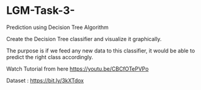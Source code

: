 # LGM-Task-3-
 Prediction using Decision Tree  Algorithm 


Create the Decision Tree classifier and visualize it graphically. 

The purpose is if we feed any new data to this classifier, it would be able to  predict the right class accordingly.  

Watch Tutorial from here https://youtu.be/CBCfOTePVPo

Dataset : https://bit.ly/3kXTdox
